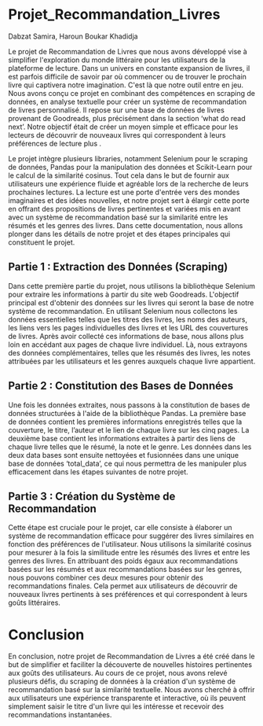 # Projet_Recommandation_Livres
Dabzat Samira, Haroun Boukar Khadidja

Le projet de Recommandation de Livres que nous avons développé vise à simplifier l'exploration du monde littéraire pour les utilisateurs de la plateforme de lecture. Dans un univers en constante expansion de livres, il est parfois difficile de savoir par où commencer ou de trouver le prochain livre qui captivera notre imagination. C'est là que notre outil entre en jeu.
Nous avons conçu ce projet en combinant des compétences en scraping de données, en analyse textuelle pour créer un système de recommandation de livres personnalisé. Il repose sur une base de données de livres provenant de Goodreads, plus précisément dans la section ‘what do read next’. Notre objectif était de créer un moyen simple et efficace pour les lecteurs de découvrir de nouveaux livres qui correspondent à leurs préférences de lecture plus  .

Le projet intègre plusieurs libraries, notamment Selenium pour le scraping de données, Pandas pour la manipulation des données et Scikit-Learn pour le calcul de la similarité cosinus. Tout cela dans le but de fournir aux utilisateurs une expérience fluide et agréable lors de la recherche de leurs prochaines lectures.
La lecture est une porte d'entrée vers des mondes imaginaires et des idées nouvelles, et notre projet sert à élargir cette porte en offrant des propositions de livres pertinentes et variées mis en avant avec  un système de recommandation basé sur la similarité entre les résumés et les genres des livres. Dans cette documentation, nous allons plonger dans les détails de notre projet et des étapes principales qui constituent le projet.

## Partie 1 : Extraction des Données (Scraping) 
Dans cette première partie du projet, nous utilisons la bibliothèque Selenium pour extraire les informations à partir du site web Goodreads. L'objectif principal est d'obtenir des données sur les livres qui seront la base de notre système de recommandation.
En utilisant Selenium nous collectons les données essentielles telles que les titres des livres, les noms des auteurs, les liens vers les pages individuelles des livres et les URL des couvertures de livres. 
Après avoir collecté ces informations de base, nous allons plus loin en accédant aux pages de chaque livre individuel. Là, nous extrayons des données complémentaires, telles que les résumés des livres, les notes attribuées par les utilisateurs et les genres auxquels chaque livre appartient.

## Partie 2 : Constitution des Bases de Données
Une fois les données extraites, nous passons à la constitution de bases de données structurées à l'aide de la bibliothèque Pandas. 
La première base de données contient les premières informations enregistrés telles que la couverture, le titre, l’auteur et le lien de chaque livre sur les cinq pages. La deuxième base contient les informations extraites à partir des liens de chaque livre telles que le résumé, la note et le genre.
Les données dans les deux data bases sont ensuite nettoyées et fusionnées dans une unique base de données ‘total_data’, ce qui nous permettra de les manipuler plus efficacement dans les étapes suivantes de notre projet.

## Partie 3 : Création du Système de Recommandation
Cette étape est cruciale pour le projet, car elle consiste à élaborer un système de recommandation efficace pour suggérer des livres similaires en fonction des préférences de l'utilisateur.
Nous utilisons la similarité cosinus pour mesurer à la fois la similitude entre les résumés des livres et entre les genres des livres. En attribuant des poids égaux aux recommandations basées sur les résumés et aux recommandations basées sur les genres, nous pouvons combiner ces deux mesures pour obtenir des recommandations finales. Cela permet aux utilisateurs de découvrir de nouveaux livres pertinents à ses préférences et qui correspondent à leurs goûts littéraires.

# Conclusion
En conclusion, notre projet de Recommandation de Livres a été créé dans le but de simplifier et  faciliter la découverte de nouvelles histoires pertinentes aux goûts des utilisateurs. Au cours de ce projet, nous avons relevé plusieurs défis, du scraping de données à la création d'un système de recommandation basé sur la similarité textuelle. Nous avons cherché à offrir aux utilisateurs une expérience transparente et interactive, où ils peuvent simplement saisir le titre d'un livre qui les intéresse et recevoir des recommandations instantanées.



